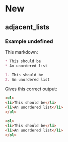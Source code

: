 # New

## adjacent_lists

### Example undefined

This markdown:


```markdown
* This should be
* An unordered list

1. This should be
2. An unordered list

```

Gives this correct output:


```html
<ul>
<li>This should be</li>
<li>An unordered list</li>
</ul>

<ol>
<li>This should be</li>
<li>An unordered list</li>
</ol>

```

